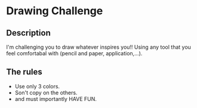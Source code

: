 # Drawing Challenge 

## Description 
I'm challenging you to draw whatever inspires you!! Using any tool that you feel comfortabal with (pencil and paper, application,...).

## The rules 
* Use only 3 colors.
* Son't copy on the others.
* and must importantly HAVE FUN.
